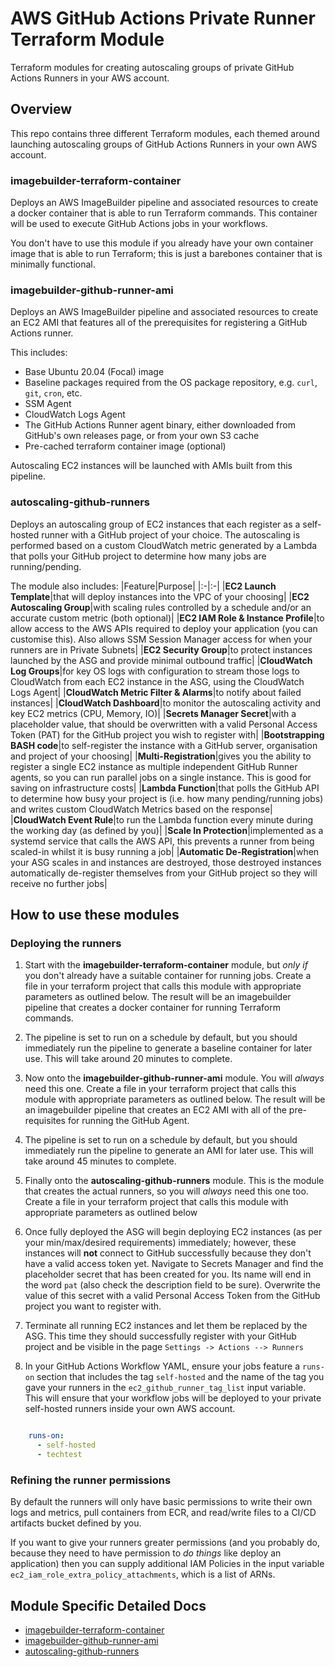 # AWS GitHub Actions Private Runner Terraform Module
Terraform modules for creating autoscaling groups of private GitHub Actions Runners in your AWS account.

## Overview

This repo contains three different Terraform modules, each themed around launching autoscaling groups of GitHub Actions Runners in your own AWS account.

### imagebuilder-terraform-container
Deploys an AWS ImageBuilder pipeline and associated resources to create a docker container that is able to run Terraform commands. This container will be used to execute GitHub Actions jobs in your workflows.

You don't have to use this module if you already have your own container image that is able to run Terraform; this is just a barebones container that is minimally functional.

### imagebuilder-github-runner-ami
Deploys an AWS ImageBuilder pipeline and associated resources to create an EC2 AMI that features all of the prerequisites for registering a GitHub Actions runner.

This includes:
  - Base Ubuntu 20.04 (Focal) image
  - Baseline packages required from the OS package repository, e.g. `curl`, `git`, `cron`, etc.
  - SSM Agent
  - CloudWatch Logs Agent
  - The GitHub Actions Runner agent binary, either downloaded from GitHub's own releases page, or from your own S3 cache
  - Pre-cached terraform container image (optional)

Autoscaling EC2 instances will be launched with AMIs built from this pipeline.

### autoscaling-github-runners
Deploys an autoscaling group of EC2 instances that each register as a self-hosted runner with a GitHub project of your choice. The autoscaling is performed based on a custom CloudWatch metric generated by a Lambda that polls your GitHub project to determine how many jobs are running/pending.

The module also includes:
  |Feature|Purpose|
  |:-|:-|
  |**EC2 Launch Template**|that will deploy instances into the VPC of your choosing|
  |**EC2 Autoscaling Group**|with scaling rules controlled by a schedule and/or an accurate custom metric (both optional)|
  |**EC2 IAM Role & Instance Profile**|to allow access to the AWS APIs required to deploy your application (you can customise this). Also allows SSM Session Manager access for when your runners are in Private Subnets|
  |**EC2 Security Group**|to protect instances launched by the ASG and provide minimal outbound traffic|
  |**CloudWatch Log Groups**|for key OS logs with configuration to stream those logs to CloudWatch from each EC2 instance in the ASG, using the CloudWatch Logs Agent|
  |**CloudWatch Metric Filter & Alarms**|to notify about failed instances|
  |**CloudWatch Dashboard**|to monitor the autoscaling activity and key EC2 metrics (CPU, Memory, IO)|
  |**Secrets Manager Secret**|with a placeholder value, that should be overwritten with a valid Personal Access Token (PAT) for the GitHub project you wish to register with|
  |**Bootstrapping BASH code**|to self-register the instance with a GitHub server, organisation and project of your choosing|
  |**Multi-Registration**|gives you the ability to register a single EC2 instance as multiple independent GitHub Runner agents, so you can run parallel jobs on a single instance. This is good for saving on infrastructure costs|
  |**Lambda Function**|that polls the GitHub API to determine how busy your project is (i.e. how many pending/running jobs) and writes custom CloudWatch Metrics based on the response|
  |**CloudWatch Event Rule**|to run the Lambda function every minute during the working day (as defined by you)|
  |**Scale In Protection**|implemented as a systemd service that calls the AWS API, this prevents a runner from being scaled-in whilst it is busy running a job|
  |**Automatic De-Registration**|when your ASG scales in and instances are destroyed, those destroyed instances automatically de-register themselves from your GitHub project so they will receive no further jobs|



## How to use these modules

### Deploying the runners
1. Start with the **imagebuilder-terraform-container** module, but _only if_ you don't already have a suitable container for running jobs. Create a file in your terraform project that calls this module with appropriate parameters as outlined below. The result will be an imagebuilder pipeline that creates a docker container for running Terraform commands.

2. The pipeline is set to run on a schedule by default, but you should immediately run the pipeline to generate a baseline container for later use. This will take around 20 minutes to complete.

3. Now onto the **imagebuilder-github-runner-ami** module. You will _always_ need this one. Create a file in your terraform project that calls this module with appropriate parameters as outlined below. The result will be an imagebuilder pipeline that creates an EC2 AMI with all of the pre-requisites for running the GitHub Agent.

4. The pipeline is set to run on a schedule by default, but you should immediately run the pipeline to generate an AMI for later use. This will take around 45 minutes to complete.

5. Finally onto the **autoscaling-github-runners** module. This is the module that creates the actual runners, so you will _always_ need this one too. Create a file in your terraform project that calls this module with appropriate parameters as outlined below

6. Once fully deployed the ASG will begin deploying EC2 instances (as per your min/max/desired requirements) immediately; however, these instances will **not** connect to GitHub successfully because they don't have a valid access token yet. Navigate to Secrets Manager and find the placeholder secret that has been created for you. Its name will end in the word `pat` (also check the description field to be sure). Overwrite the value of this secret with a valid Personal Access Token from the GitHub project you want to register with.

7. Terminate all running EC2 instances and let them be replaced by the ASG. This time they should successfully register with your GitHub project and be visible in the page `Settings -> Actions --> Runners`

8. In your GitHub Actions Workflow YAML, ensure your jobs feature a `runs-on` section that includes the tag `self-hosted` and the name of the tag you gave your runners in the `ec2_github_runner_tag_list` input variable. This will ensure that your workflow jobs will be deployed to your private self-hosted runners inside your own AWS account.

```yaml

    runs-on:
      - self-hosted
      - techtest
```

### Refining the runner permissions

By default the runners will only have basic permissions to write their own logs and metrics, pull containers from ECR, and read/write files to a CI/CD artifacts bucket defined by you.

If you want to give your runners greater permissions (and you probably do, because they need to have permission to _do things_ like deploy an application) then you can supply additional IAM Policies in the input variable `ec2_iam_role_extra_policy_attachments`, which is a list of ARNs.


## Module Specific Detailed Docs

* [imagebuilder-terraform-container](imagebuilder-terraform-container/README.md)
* [imagebuilder-github-runner-ami](imagebuilder-github-runner-ami/README.md)
* [autoscaling-github-runners](autoscaling-github-runners/README.md)
